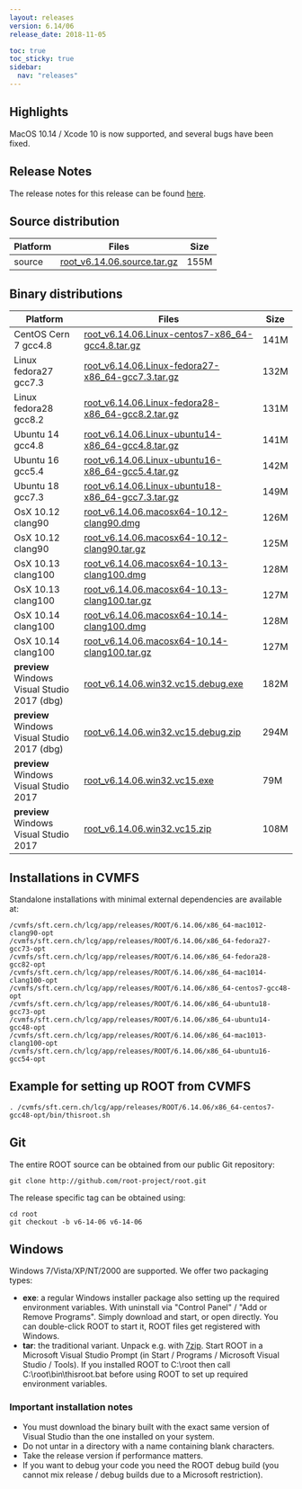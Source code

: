 ```yaml
---
layout: releases
version: 6.14/06
release_date: 2018-11-05

toc: true
toc_sticky: true
sidebar:
  nav: "releases"
---
```



## Highlights

MacOS 10.14 / Xcode 10 is now supported, and several bugs have been fixed.

## Release Notes

The release notes for this release can be found [here](https://root.cern/doc/v614/release-notes.html#release-6.1406).

## Source distribution

| Platform       | Files | Size |
|-----------|-------|-----|
| source | [root_v6.14.06.source.tar.gz](https://root.cern/download/root_v6.14.06.source.tar.gz) | 155M |


## Binary distributions

| Platform       | Files | Size |
|-----------|-------|-----|
| CentOS Cern 7 gcc4.8 | [root_v6.14.06.Linux-centos7-x86_64-gcc4.8.tar.gz](https://root.cern/download/root_v6.14.06.Linux-centos7-x86_64-gcc4.8.tar.gz) | 141M |
| Linux fedora27 gcc7.3 | [root_v6.14.06.Linux-fedora27-x86_64-gcc7.3.tar.gz](https://root.cern/download/root_v6.14.06.Linux-fedora27-x86_64-gcc7.3.tar.gz) | 132M |
| Linux fedora28 gcc8.2 | [root_v6.14.06.Linux-fedora28-x86_64-gcc8.2.tar.gz](https://root.cern/download/root_v6.14.06.Linux-fedora28-x86_64-gcc8.2.tar.gz) | 131M |
| Ubuntu 14 gcc4.8 | [root_v6.14.06.Linux-ubuntu14-x86_64-gcc4.8.tar.gz](https://root.cern/download/root_v6.14.06.Linux-ubuntu14-x86_64-gcc4.8.tar.gz) | 141M |
| Ubuntu 16 gcc5.4 | [root_v6.14.06.Linux-ubuntu16-x86_64-gcc5.4.tar.gz](https://root.cern/download/root_v6.14.06.Linux-ubuntu16-x86_64-gcc5.4.tar.gz) | 142M |
| Ubuntu 18 gcc7.3 | [root_v6.14.06.Linux-ubuntu18-x86_64-gcc7.3.tar.gz](https://root.cern/download/root_v6.14.06.Linux-ubuntu18-x86_64-gcc7.3.tar.gz) | 149M |
| OsX 10.12 clang90 | [root_v6.14.06.macosx64-10.12-clang90.dmg](https://root.cern/download/root_v6.14.06.macosx64-10.12-clang90.dmg) | 126M |
| OsX 10.12 clang90 | [root_v6.14.06.macosx64-10.12-clang90.tar.gz](https://root.cern/download/root_v6.14.06.macosx64-10.12-clang90.tar.gz) | 125M |
| OsX 10.13 clang100 | [root_v6.14.06.macosx64-10.13-clang100.dmg](https://root.cern/download/root_v6.14.06.macosx64-10.13-clang100.dmg) | 128M |
| OsX 10.13 clang100 | [root_v6.14.06.macosx64-10.13-clang100.tar.gz](https://root.cern/download/root_v6.14.06.macosx64-10.13-clang100.tar.gz) | 127M |
| OsX 10.14 clang100 | [root_v6.14.06.macosx64-10.14-clang100.dmg](https://root.cern/download/root_v6.14.06.macosx64-10.14-clang100.dmg) | 128M |
| OsX 10.14 clang100 | [root_v6.14.06.macosx64-10.14-clang100.tar.gz](https://root.cern/download/root_v6.14.06.macosx64-10.14-clang100.tar.gz) | 127M |
| **preview** Windows Visual Studio 2017 (dbg) | [root_v6.14.06.win32.vc15.debug.exe](https://root.cern/download/root_v6.14.06.win32.vc15.debug.exe) | 182M |
| **preview** Windows Visual Studio 2017 (dbg) | [root_v6.14.06.win32.vc15.debug.zip](https://root.cern/download/root_v6.14.06.win32.vc15.debug.zip) | 294M |
| **preview** Windows Visual Studio 2017 | [root_v6.14.06.win32.vc15.exe](https://root.cern/download/root_v6.14.06.win32.vc15.exe) |  79M |
| **preview** Windows Visual Studio 2017 | [root_v6.14.06.win32.vc15.zip](https://root.cern/download/root_v6.14.06.win32.vc15.zip) | 108M |



## Installations in CVMFS
Standalone installations with minimal external dependencies are available at:
~~~
/cvmfs/sft.cern.ch/lcg/app/releases/ROOT/6.14.06/x86_64-mac1012-clang90-opt
/cvmfs/sft.cern.ch/lcg/app/releases/ROOT/6.14.06/x86_64-fedora27-gcc73-opt
/cvmfs/sft.cern.ch/lcg/app/releases/ROOT/6.14.06/x86_64-fedora28-gcc82-opt
/cvmfs/sft.cern.ch/lcg/app/releases/ROOT/6.14.06/x86_64-mac1014-clang100-opt
/cvmfs/sft.cern.ch/lcg/app/releases/ROOT/6.14.06/x86_64-centos7-gcc48-opt
/cvmfs/sft.cern.ch/lcg/app/releases/ROOT/6.14.06/x86_64-ubuntu18-gcc73-opt
/cvmfs/sft.cern.ch/lcg/app/releases/ROOT/6.14.06/x86_64-ubuntu14-gcc48-opt
/cvmfs/sft.cern.ch/lcg/app/releases/ROOT/6.14.06/x86_64-mac1013-clang100-opt
/cvmfs/sft.cern.ch/lcg/app/releases/ROOT/6.14.06/x86_64-ubuntu16-gcc54-opt
~~~


## Example for setting up ROOT from CVMFS
~~~
. /cvmfs/sft.cern.ch/lcg/app/releases/ROOT/6.14.06/x86_64-centos7-gcc48-opt/bin/thisroot.sh
~~~

## Git
The entire ROOT source can be obtained from our public Git repository:

~~~
git clone http://github.com/root-project/root.git
~~~
The release specific tag can be obtained using:
~~~
cd root
git checkout -b v6-14-06 v6-14-06
~~~


## Windows
Windows 7/Vista/XP/NT/2000 are supported. We offer two packaging types:

 * **exe**: a regular Windows installer package also setting up the required environment variables. With uninstall via "Control Panel" / "Add or Remove Programs". Simply download and start, or open directly. You can double-click ROOT to start it, ROOT files get registered with Windows.
 * **tar**: the traditional variant. Unpack e.g. with [7zip](https://www.7-zip.org). Start ROOT in a Microsoft Visual Studio Prompt (in Start / Programs / Microsoft Visual Studio / Tools). If you installed ROOT to C:\root then call C:\root\bin\thisroot.bat before using ROOT to set up required environment variables.

### Important installation notes
 * You must download the binary built with the exact same version of Visual Studio than the one installed on your system.
 * Do not untar in a directory with a name containing blank characters.
 * Take the release version if performance matters.
 * If you want to debug your code you need the ROOT debug build (you cannot mix release / debug builds due to a Microsoft restriction).


